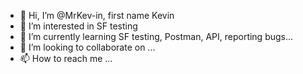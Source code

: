 - 👋 Hi, I’m @MrKev-in, first name Kevin
- 👀 I’m interested in SF testing
- 🌱 I’m currently learning SF testing, Postman, API, reporting bugs...
- 💞️ I’m looking to collaborate on ...
- 📫 How to reach me ...

<!---
MrKev-in/MrKev-in is a ✨ special ✨ repository because its `README.md` (this file) appears on your GitHub profile.
You can click the Preview link to take a look at your changes.
--->
